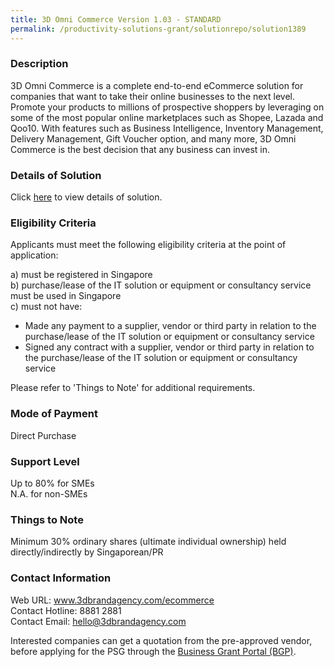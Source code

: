 ```yaml
---
title: 3D Omni Commerce Version 1.03 - STANDARD
permalink: /productivity-solutions-grant/solutionrepo/solution1389
---
```


### Description

3D Omni Commerce is a complete end-to-end eCommerce solution for companies that want to take their online businesses to the next level. Promote your products to millions of prospective shoppers by leveraging on some of the most popular online marketplaces such as Shopee, Lazada and Qoo10. With features such as Business Intelligence, Inventory Management, Delivery Management, Gift Voucher option, and many more, 3D Omni Commerce is the best decision that any business can invest in.

### Details of Solution

Click <a href='https://www.gobusiness.gov.sg/images/psg/Desensitised_3D_Brand_20200553_Annex_3_Part_1.pdf' target='_blank' rel='noopener'>here</a> to view details of solution.

### Eligibility Criteria

Applicants must meet the following eligibility criteria at the point of application:

a) must be registered in Singapore <br>
b) purchase/lease of the IT solution or equipment or consultancy service must be used in Singapore <br>
c) must not have:
- Made any payment to a supplier, vendor or third party in relation to the purchase/lease of the IT solution or equipment or consultancy service
- Signed any contract with a supplier, vendor or third party in relation to the purchase/lease of the IT solution or equipment or consultancy service

Please refer to 'Things to Note' for additional requirements.

### Mode of Payment
Direct Purchase

### Support Level
Up to 80% for SMEs <br>
N.A. for non-SMEs

### Things to Note
Minimum 30% ordinary shares (ultimate individual ownership) held directly/indirectly by Singaporean/PR

### Contact Information
Web URL: www.3dbrandagency.com/ecommerce <br>Contact Hotline: 8881 2881  <br>Contact Email: hello@3dbrandagency.com 

Interested companies can get a quotation from the pre-approved vendor, before applying for the PSG through the <a target='_blank' rel='noopener' href='https://www.businessgrants.gov.sg/'>Business Grant Portal (BGP)</a>.
